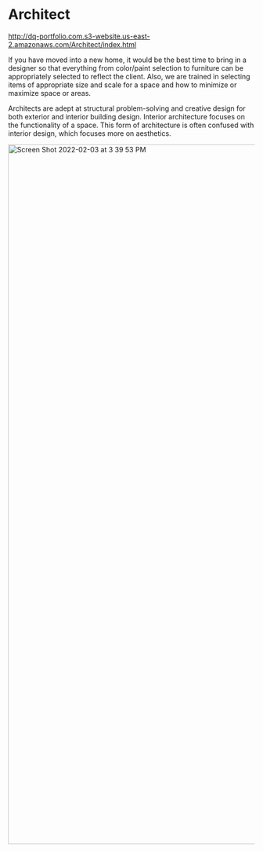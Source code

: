 # Architect
http://dq-portfolio.com.s3-website.us-east-2.amazonaws.com/Architect/index.html

If you have moved into a new home, it would be the best time to bring in a designer so that everything from color/paint selection to furniture can be appropriately selected to reflect the client. Also, we are trained in selecting items of appropriate size and scale for a space and how to minimize or maximize space or areas.

Architects are adept at structural problem-solving and creative design for both exterior and interior building design. Interior architecture focuses on the functionality of a space. This form of architecture is often confused with interior design, which focuses more on aesthetics.

<img width="1426" alt="Screen Shot 2022-02-03 at 3 39 53 PM" src="https://user-images.githubusercontent.com/79565507/152425757-82b13e84-1e0c-4f39-bce4-012675292cfc.png">
